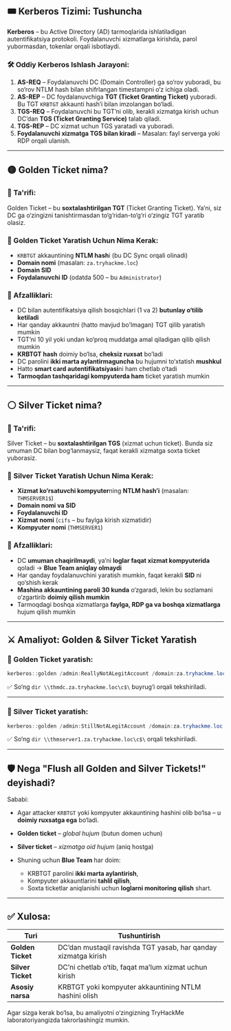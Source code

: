 ## 🎟 Kerberos Tizimi: Tushuncha

**Kerberos** – bu Active Directory (AD) tarmoqlarida ishlatiladigan autentifikatsiya protokoli. Foydalanuvchi xizmatlarga kirishda, parol yubormasdan, tokenlar orqali isbotlaydi.

### 🛠 Oddiy Kerberos Ishlash Jarayoni:

1. **AS-REQ** – Foydalanuvchi DC (Domain Controller) ga so‘rov yuboradi, bu so‘rov NTLM hash bilan shifrlangan timestampni o‘z ichiga oladi.
2. **AS-REP** – DC foydalanuvchiga **TGT (Ticket Granting Ticket)** yuboradi. Bu TGT `KRBTGT` akkaunti hash’i bilan imzolangan bo‘ladi.
3. **TGS-REQ** – Foydalanuvchi bu TGT’ni olib, kerakli xizmatga kirish uchun DC’dan **TGS (Ticket Granting Service)** talab qiladi.
4. **TGS-REP** – DC xizmat uchun TGS yaratadi va yuboradi.
5. **Foydalanuvchi xizmatga TGS bilan kiradi** – Masalan: fayl serverga yoki RDP orqali ulanish.

---

## 🟡 **Golden Ticket** nima?

### 🎫 Ta'rifi:

Golden Ticket – bu **soxtalashtirilgan TGT** (Ticket Granting Ticket). Ya’ni, siz DC ga o‘zingizni tanishtirmasdan to‘g‘ridan-to‘g‘ri o‘zingiz TGT yaratib olasiz.

### 🔐 Golden Ticket Yaratish Uchun Nima Kerak:

* `KRBTGT` akkauntining **NTLM hash**i (bu DC Sync orqali olinadi)
* **Domain nomi** (masalan: `za.tryhackme.loc`)
* **Domain SID**
* **Foydalanuvchi ID** (odatda 500 – bu `Administrator`)

### 🎯 Afzalliklari:

* DC bilan autentifikatsiya qilish bosqichlari (1 va 2) **butunlay o‘tilib ketiladi**
* Har qanday akkauntni (hatto mavjud bo'lmagan) TGT qilib yaratish mumkin
* TGT’ni 10 yil yoki undan ko‘proq muddatga amal qiladigan qilib qilish mumkin
* **KRBTGT hash** doimiy bo‘lsa, **cheksiz ruxsat** bo’ladi
* DC parolini **ikki marta aylantirmaguncha** bu hujumni to‘xtatish **mushkul**
* Hatto **smart card autentifikatsiyasi**ni ham chetlab o‘tadi
* **Tarmoqdan tashqaridagi kompyuterda ham** ticket yaratish mumkin

---

## ⚪ **Silver Ticket** nima?

### 🎫 Ta'rifi:

Silver Ticket – bu **soxtalashtirilgan TGS** (xizmat uchun ticket). Bunda siz umuman DC bilan bog‘lanmaysiz, faqat kerakli xizmatga soxta ticket yuborasiz.

### 🔐 Silver Ticket Yaratish Uchun Nima Kerak:

* **Xizmat ko‘rsatuvchi kompyuter**ning **NTLM hash’i** (masalan: `THMSERVER1$`)
* **Domain nomi va SID**
* **Foydalanuvchi ID**
* **Xizmat nomi** (`cifs` – bu faylga kirish xizmatidir)
* **Kompyuter nomi** (`THMSERVER1`)

### 🎯 Afzalliklari:

* DC **umuman chaqirilmaydi**, ya’ni **loglar faqat xizmat kompyuterida** qoladi → **Blue Team aniqlay olmaydi**
* Har qanday foydalanuvchini yaratish mumkin, faqat kerakli **SID** ni qo‘shish kerak
* **Mashina akkauntining paroli 30 kunda** o‘zgaradi, lekin bu sozlamani o‘zgartirib **doimiy qilish mumkin**
* Tarmoqdagi boshqa xizmatlarga **faylga, RDP ga va boshqa xizmatlarga** hujum qilish mumkin

---

## ⚔️ Amaliyot: Golden & Silver Ticket Yaratish

### 🔸 Golden Ticket yaratish:

```powershell
kerberos::golden /admin:ReallyNotALegitAccount /domain:za.tryhackme.loc /id:500 /sid:S-1-5-21-3885271727-2693558621-2658995185 /krbtgt:<KRBTGT_hash> /endin:600 /renewmax:10080 /ptt
```

✅ So‘ng `dir \\thmdc.za.tryhackme.loc\c$\` buyrug‘i orqali tekshiriladi.

---

### 🔹 Silver Ticket yaratish:

```powershell
kerberos::golden /admin:StillNotALegitAccount /domain:za.tryhackme.loc /id:500 /sid:S-1-5-21-3885271727-2693558621-2658995185 /target:THMSERVER1 /rc4:<THMSERVER1_hash> /service:cifs /ptt
```

✅ So‘ng `dir \\thmserver1.za.tryhackme.loc\c$\` orqali tekshiriladi.

---

## 🛡 Nega "Flush all Golden and Silver Tickets!" deyishadi?

Sababi:

* Agar attacker `KRBTGT` yoki kompyuter akkauntining hashini olib bo‘lsa – u **doimiy ruxsatga ega** bo‘ladi.
* **Golden ticket** – *global hujum* (butun domen uchun)
* **Silver ticket** – *xizmatga oid hujum* (aniq hostga)
* Shuning uchun **Blue Team** har doim:

  * KRBTGT parolini **ikki marta aylantirish**,
  * Kompyuter akkauntlarini **tahlil qilish**,
  * Soxta ticketlar aniqlanishi uchun **loglarni monitoring qilish** shart.

---

## ✅ Xulosa:

| Turi              | Tushuntirish                                                   |
| ----------------- | -------------------------------------------------------------- |
| **Golden Ticket** | DC’dan mustaqil ravishda TGT yasab, har qanday xizmatga kirish |
| **Silver Ticket** | DC’ni chetlab o‘tib, faqat ma’lum xizmat uchun kirish          |
| **Asosiy narsa**  | KRBTGT yoki kompyuter akkauntining NTLM hashini olish          |

Agar sizga kerak bo‘lsa, bu amaliyotni o‘zingizning TryHackMe laboratoriyangizda takrorlashingiz mumkin.
